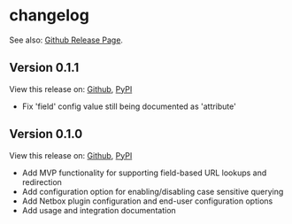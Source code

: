 # changelog

See also: [Github Release Page](https://github.com/enpaul/netbox-quicklinks/releases).

## Version 0.1.1

View this release on:
[Github](https://github.com/enpaul/netbox-quicklinks/releases/tag/0.1.1),
[PyPI](https://pypi.org/project/netbox-quicklinks/0.1.1/)

- Fix 'field' config value still being documented as 'attribute'

## Version 0.1.0

View this release on:
[Github](https://github.com/enpaul/netbox-quicklinks/releases/tag/0.1.0),
[PyPI](https://pypi.org/project/netbox-quicklinks/0.1.0/)

- Add MVP functionality for supporting field-based URL lookups and redirection
- Add configuration option for enabling/disabling case sensitive querying
- Add Netbox plugin configuration and end-user configuration options
- Add usage and integration documentation
